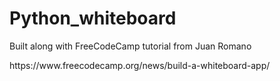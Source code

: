 # Python_whiteboard
<p>Built along with FreeCodeCamp tutorial from Juan Romano</p>
<p>https://www.freecodecamp.org/news/build-a-whiteboard-app/</p>
